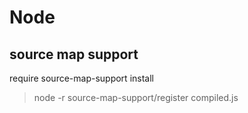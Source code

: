 # Node

## source map support

require source-map-support install

> node -r source-map-support/register compiled.js
